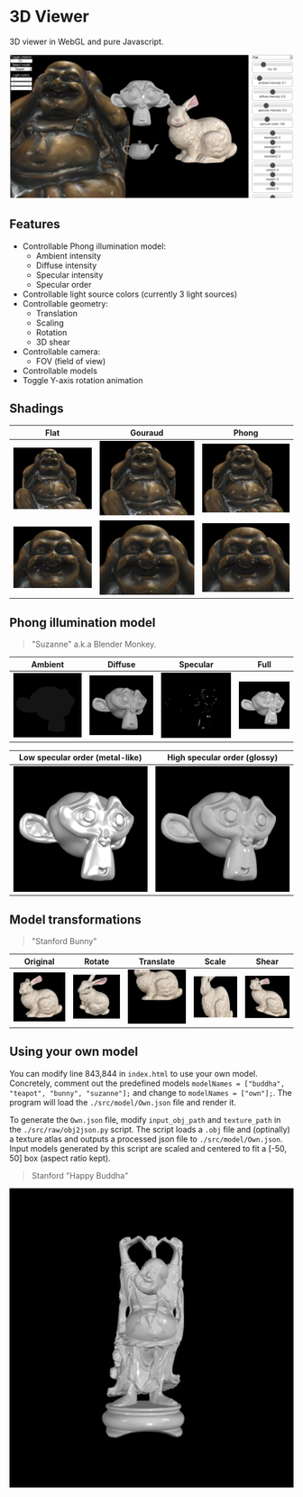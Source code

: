 # 3D Viewer

3D viewer in WebGL and pure Javascript.

![Viewer](./imgs/viewer.png)

## Features
- Controllable Phong illumination model:
    - Ambient intensity
    - Diffuse intensity
    - Specular intensity
    - Specular order
- Controllable light source colors (currently 3 light sources)
- Controllable geometry:
    - Translation
    - Scaling
    - Rotation
    - 3D shear
- Controllable camera:
    - FOV (field of view)
- Controllable models
- Toggle Y-axis rotation animation

## Shadings
|Flat|Gouraud|Phong|
|--|--|--|
|![flat](./imgs/flat.png)|![gouraud](./imgs/gouraud.png)|![phong](./imgs/phong.png)|
|![flat](./imgs/flat-close.png)|![gouraud](./imgs/gouraud-close.png)|![phong](./imgs/phong-close.png)|

## Phong illumination model
> "Suzanne" a.k.a Blender Monkey.

|Ambient|Diffuse|Specular|Full|
|--|--|--|--|
|![ambient](./imgs/ambient.png)|![diffuse](./imgs/diffuse.png)|![specular](./imgs/specular.png)|![full](./imgs/full.png)|

|Low specular order (metal-like)|High specular order (glossy)|
|--|--|
|![spec-low](./imgs/spec-low.png)|![spec-high](./imgs/spec-high.png)|

## Model transformations
> "Stanford Bunny"

|Original|Rotate|Translate|Scale|Shear|
|--|--|--|--|--|
|![orig](./imgs/orig.png)|![rotate](./imgs/rotate.png)|![translate](./imgs/translate.png)|![scale](./imgs/scale.png)|![shear](./imgs/shear.png)|

## Using your own model

You can modify line 843,844 in `index.html` to use your own model. Concretely, comment out the predefined models `modelNames = ["buddha", "teapot", "bunny", "suzanne"];` and change to `modelNames = ["own"];`. The program will load the `./src/model/Own.json` file and render it.
   
To generate the `Own.json` file, modify `input_obj_path` and `texture_path` in the `./src/raw/obj2json.py` script. The script loads a `.obj` file and (optinally) a texture atlas and outputs a processed json file to `./src/model/Own.json`. Input models generated by this script are scaled and centered to fit a [-50, 50] box (aspect ratio kept).

> Stanford "Happy Buddha"

<p align="center"><img src="./imgs/happy_buddha.png" width="600" ></p>



